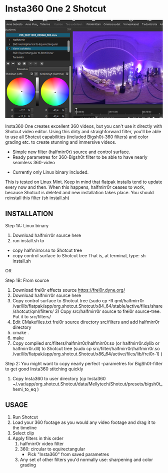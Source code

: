 
# Insta360 One 2 Shotcut

![alt=Image](https://github.com/paahtola/Insta360-One-2-Shotcut-filter/blob/main/public/images/picshot.png)

Insta360 One creates excellent 360 videos, but you can't use it directly with Shotcut video editor. Using this dirty and straighforward filter, you'll be able to use all Shotcut capabilities (included Bigsh0t-360 filters) and color grading etc. to create stunning and immersive videos.

+ Simple new filter (halfmirr0r) source and control surface.
+ Ready parametres for 360-Bigsh0t filter to be able to have nearly seamless 360-video 
- Currently only Linux binary included.


This is tested on Linux Mint. Keep in mind that flatpak installs tend to update every now and then. When this happens, halfmirr0r ceases to work, because Shotcut is deleted and new installation takes place. You should reinstall this filter (sh install.sh) 


INSTALLATION
------------

Step 1A: Linux binary
  1) Download halfmirr0r source here
  2) run install.sh to
  - copy halfmirror.so to Shotcut tree
  - copy control surface to Shotcut tree
That is, at terminal, type: sh install.sh


OR


Step 1B: From source
  1) Download frei0r effects source https://frei0r.dyne.org/
  2) Download halfmirr0r source here
  3) Copy control surface to Shotcut tree (sudo cp -R qml/halfmirr0r /var/lib/flatpak/app/org.shotcut.Shotcut/x84_64/stable/active/files/share/shotcut/qml/filters/   3) Copy src/halfmirr0r source to frei0r source-tree. Put it to src/filters/
  4) Edit CMakefiles.txt frei0r source directory src/filters and add halfmirr0r directory
  5) cmake .
  6) make
  7) Copy compiled src/filters/halfmirr0r/halfmirr0r.so (or halfmirr0r.dylib or halfmirr0r.dll) to Shotcut tree (sudo cp src/filter/halfmirr0r/halfmirr0r.so  /var/lib/flatpak/app/org.shotcut.Shotcut/x86_64/active/files/lib/frei0r-1)
)




Step 2: You might want to copy nearly perfect -parametres for BigSh0t-filter to get good Insta360 stitching quickly
   1) Copy Insta360 to user directory (cp Insta360 ~/.var/app/org.shotcut.Shotcut/data/Mellytech/Shotcut/presets/bigsh0t_hemi_to_eq )


USAGE
-----

1) Run Shotcut
2) Load your 360 footage as you would any video footage and drag it to the timeline
3) Select clip
4) Apply filters in this order
    1) halfmirr0r video filter
    2) 360: circular to equirectangular
         - Pick "Insta360" from saved parametres
    3) Any set of other filters you'd normally use: sharpening and color grading
      
      
